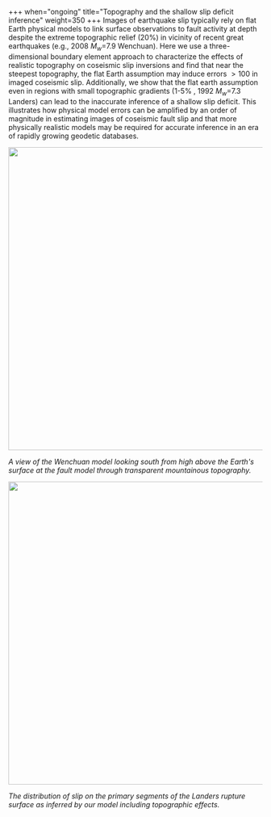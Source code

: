 +++
when="ongoing"
title="Topography and the shallow slip deficit inference"
weight=350
+++
Images of earthquake slip typically rely on flat Earth physical models to link surface observations to fault activity at depth despite the extreme topographic relief (20%) in vicinity of recent great earthquakes (e.g., 2008 $M_w$=7.9 Wenchuan). 
Here we use a three-dimensional boundary element approach to characterize the effects of realistic topography on coseismic slip inversions and find that near the steepest topography, the flat Earth assumption may induce errors $>100%$ in imaged coseismic slip.
Additionally, we show that the flat earth assumption even in regions with small topographic gradients (1-5% , 1992  $M_w$=7.3 Landers) can lead to the inaccurate inference of a shallow slip deficit.
This illustrates how physical model errors can be amplified by an order of magnitude in estimating images of coseismic fault slip and that more physically realistic models may be required for accurate inference in an era of rapidly growing geodetic databases.

<img src="/images/wenchuan_model_3d.png" style="width: 600px;"/>

*A view of the Wenchuan model looking south from high above the Earth's surface at the fault model through transparent mountainous topography.*

<img src="/images/landers_panels.png" style="width: 600px;"/>

*The distribution of slip on the primary segments of the Landers rupture surface as inferred by our model including topographic effects.*
